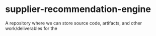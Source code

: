 # supplier-recommendation-engine
A repository where we can store source code, artifacts, and other work/deliverables for the 
